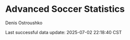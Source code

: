 # Advanced Soccer Statistics
Denis Ostroushko

<!-- gfm -->

Last successful data update: 2025-07-02 22:18:40 CST
